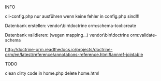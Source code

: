 INFO

cli-config.php nur ausführen wenn keine fehler in config.php sind!!!

Datenbank erstellen:
vendor\bin\doctrine orm:schema-tool:create

Datenbank validieren: (wegen mapping...)
vendor\bin\doctrine orm:validate-schema

http://doctrine-orm.readthedocs.io/projects/doctrine-orm/en/latest/reference/annotations-reference.html#annref-jointable


TODO

clean dirty code in  home.php
delete home.html
